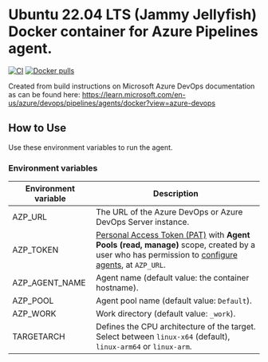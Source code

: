 # Ubuntu 22.04 LTS (Jammy Jellyfish) Docker container for Azure Pipelines agent.

[![CI](https://github.com/swerveshot/azp-ubuntu-jammy/workflows/Build/badge.svg?branch=main&event=push)](https://github.com/swerveshot/azp-ubuntu-jammy/actions?query=workflow%3ABuild) [![Docker pulls](https://img.shields.io/docker/pulls/swerveshot/azp-ubuntu-jammy)](https://hub.docker.com/r/swerveshot/azp-ubuntu-jammy/)

Created from build instructions on Microsoft Azure DevOps documentation as can be found here: https://learn.microsoft.com/en-us/azure/devops/pipelines/agents/docker?view=azure-devops

## How to Use
Use these environment variables to run the agent.

### Environment variables
| Environment variable | Description                                                 |
|----------------------|-------------------------------------------------------------|
| AZP_URL              | The URL of the Azure DevOps or Azure DevOps Server instance. |
| AZP_TOKEN            | [Personal Access Token (PAT)](https://learn.microsoft.com/en-us/azure/devops/organizations/accounts/use-personal-access-tokens-to-authenticate?view=azure-devops) with **Agent Pools (read, manage)** scope, created by a user who has permission to [configure agents](https://learn.microsoft.com/en-us/azure/devops/pipelines/agents/pools-queues?view=azure-devops#create-agent-pools), at `AZP_URL`.    |
| AZP_AGENT_NAME       | Agent name (default value: the container hostname).          |
| AZP_POOL             | Agent pool name (default value: `Default`).                  |
| AZP_WORK             | Work directory (default value: `_work`).                     |
| TARGETARCH           | Defines the CPU architecture of the target. Select between `linux-x64` (default), `linux-arm64` or `linux-arm`. |
